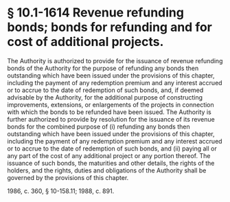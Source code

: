 # § 10.1-1614 Revenue refunding bonds; bonds for refunding and for cost of additional projects.

<p>The Authority is authorized to provide for the issuance of revenue refunding bonds of the Authority for the purpose of refunding any bonds then outstanding which have been issued under the provisions of this chapter, including the payment of any redemption premium and any interest accrued or to accrue to the date of redemption of such bonds, and, if deemed advisable by the Authority, for the additional purpose of constructing improvements, extensions, or enlargements of the projects in connection with which the bonds to be refunded have been issued. The Authority is further authorized to provide by resolution for the issuance of its revenue bonds for the combined purpose of (i) refunding any bonds then outstanding which have been issued under the provisions of this chapter, including the payment of any redemption premium and any interest accrued or to accrue to the date of redemption of such bonds, and (ii) paying all or any part of the cost of any additional project or any portion thereof. The issuance of such bonds, the maturities and other details, the rights of the holders, and the rights, duties and obligations of the Authority shall be governed by the provisions of this chapter.</p><p>1986, c. 360, § 10-158.11; 1988, c. 891.</p>
